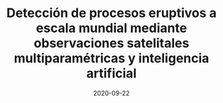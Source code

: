 ---
type: invited seminar
authors: ['Sébastien Valade']
title: "Detección de procesos eruptivos a escala mundial mediante observaciones satelitales multiparamétricas y inteligencia artificial"
event: Institute Seminar
event_url: None
location: Universidad Nacional Autónoma de México (Institute of Geophysics)
address:
  city: Mexico City
  country: Mexico
date: 2020-09-22
all_day: False
---